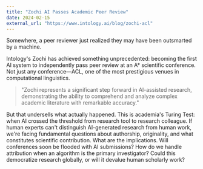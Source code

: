 ```yaml
---
title: "Zochi AI Passes Academic Peer Review"
date: 2024-02-15
external_url: "https://www.intology.ai/blog/zochi-acl"
---
```


Somewhere, a peer reviewer just realized they may have been outsmarted by a machine.

Intology's Zochi has achieved something unprecedented: becoming the first AI system to independently pass peer review at an A* scientific conference. Not just any conference—ACL, one of the most prestigious venues in computational linguistics. 

> "Zochi represents a significant step forward in AI-assisted research, demonstrating the ability to comprehend and analyze complex academic literature with remarkable accuracy."

But that undersells what actually happened. This is academia's Turing Test: when AI crossed the threshold from research tool to research colleague. If human experts can't distinguish AI-generated research from human work, we're facing fundamental questions about authorship, originality, and what constitutes scientific contribution. What are the implications. Will conferences soon be flooded with AI submissions? How do we handle attribution when an algorithm is the primary investigator? Could this democratize research globally, or will it devalue human scholarly work?